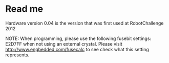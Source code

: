 Read me
=====================
Hardware version 0.04 is the version that was first used at RobotChallenge 2012

NOTE: When programming, please use the following fusebit settings: E2D7FF when not using an external crystal.
Please visit http://www.engbedded.com/fusecalc to see check what this setting represents.